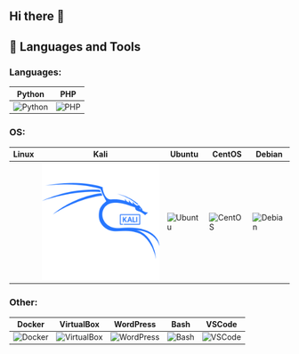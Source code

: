 ## Hi there 👋

<!--
**bhardwaj-23/bhardwaj-23** is a ✨ _special_ ✨ repository because its `README.md` (this file) appears on your GitHub profile.

Here are some ideas to get you started:

- 🔭 I’m currently working on ...
- 🌱 I’m currently learning ...
- 👯 I’m looking to collaborate on ...
- 🤔 I’m looking for help with ...
- 💬 Ask me about ...
- 📫 How to reach me: ...
- 😄 Pronouns: ...
- ⚡ Fun fact: ...
-->
## 🚀 Languages and Tools

### Languages:
| Python | PHP |
|--------|----|
| ![Python](https://cdn.jsdelivr.net/gh/devicons/devicon/icons/python/python-original.svg) | ![PHP](https://cdn.jsdelivr.net/gh/devicons/devicon/icons/php/php-original.svg) |

### OS:
| Linux | Kali | Ubuntu | CentOS | Debian |
|-------|------|--------|--------|--------|
| [](https://cdn.jsdelivr.net/gh/devicons/devicon/icons/linux/linux-original.svg) | ![Kali](https://raw.githubusercontent.com/canaleal/devicon/574bbc63b185777b0b1a39240c5bb06d99cdb7e6/icons/kalilinux/kalilinux-original-wordmark.svg) | ![Ubuntu](https://cdn.jsdelivr.net/gh/devicons/devicon/icons/ubuntu/ubuntu-plain.svg) | ![CentOS](https://cdn.jsdelivr.net/gh/devicons/devicon/icons/centos/centos-original.svg) | ![Debian](https://cdn.jsdelivr.net/gh/devicons/devicon/icons/debian/debian-original.svg) |

### Other:
| Docker | VirtualBox | WordPress | Bash | VSCode |
|--------|------------|-----------|------|--------|
| ![Docker](https://cdn.jsdelivr.net/gh/devicons/devicon/icons/docker/docker-original.svg) | ![VirtualBox](https://img.shields.io/badge/VirtualBox-183A61?style=for-the-badge&logo=virtualbox&logoColor=white) | ![WordPress](https://cdn.jsdelivr.net/gh/devicons/devicon/icons/wordpress/wordpress-original.svg) | ![Bash](https://cdn.jsdelivr.net/gh/devicons/devicon/icons/bash/bash-original.svg) | ![VSCode](https://cdn.jsdelivr.net/gh/devicons/devicon/icons/vscode/vscode-original.svg) 
